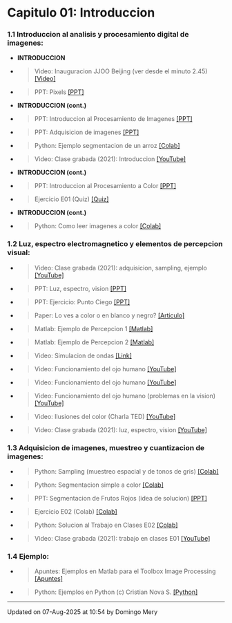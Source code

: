 
# Capitulo 01: Introduccion
### 1.1 Introduccion al analisis y procesamiento digital de imagenes:
* **INTRODUCCION** 
* > Video: Inauguracion JJOO Beijing (ver desde el minuto 2.45) [[Video]](https://github.com/domingomery/imagenes/blob/master/clases/Cap01_Introduccion/videos/01_Human_Pixels_Beijing_2008.mp4)
* > PPT: Pixels [[PPT]](https://github.com/domingomery/imagenes/blob/master/clases/Cap01_Introduccion/presentations/IMG01_Pixels.pptx)
* **INTRODUCCION (cont.)** 
* > PPT: Introduccion al Procesamiento de Imagenes [[PPT]](https://github.com/domingomery/imagenes/blob/master/clases/Cap01_Introduccion/presentations/IMG01_Introduccion.pptx)
* > PPT: Adquisicion de imagenes [[PPT]](https://github.com/domingomery/imagenes/blob/master/clases/Cap01_Introduccion/presentations/IMG01_Adquisicion.pptx)
* > Python: Ejemplo segmentacion de un arroz [[Colab]](https://colab.research.google.com/drive/1M8-zYkEmF6vrhrFPTCsENFfxZsetaIL0)
* > Video: Clase grabada (2021): Introduccion [[YouTube]](https://youtu.be/ou1R9UbwP00)
* **INTRODUCCION (cont.)** 
* > PPT: Introduccion al Procesamiento a Color [[PPT]](https://github.com/domingomery/imagenes/blob/master/clases/Cap01_Introduccion/presentations/IMG01_IntroduccionColor.pptx)
* > Ejercicio E01 (Quiz) [[Quiz]](https://cursos.canvas.uc.cl/courses/90276/assignments)
* **INTRODUCCION (cont.)** 
* > Python: Como leer imagenes a color [[Colab]](https://colab.research.google.com/drive/1JqHCnOiZb_KC7DPh1vF9vbLrFCc8pyDf)
### 1.2 Luz, espectro electromagnetico y elementos de percepcion visual:
* > Video: Clase grabada (2021): adquisicion, sampling, ejemplo [[YouTube]](https://youtu.be/v1g1cb-zYTU)
* > PPT: Luz, espectro, vision [[PPT]](https://github.com/domingomery/imagenes/blob/master/clases/Cap01_Introduccion/presentations/IMG01_Luz-Ondas-Ojo.pptx)
* > PPT: Ejercicio: Punto Ciego [[PPT]](https://github.com/domingomery/imagenes/blob/master/clases/Cap01_Introduccion/presentations/IMG01_EjercicioPuntoCiego.pptx)
* > Paper: Lo ves a color o en blanco y negro? [[Articulo]](https://www.bbc.com/mundo/noticias-49178274)
* > Matlab: Ejemplo de Percepcion 1 [[Matlab]](https://github.com/domingomery/imagenes/blob/master/clases/Cap01_Introduccion/matlab/IMG01_Perception1.m)
* > Matlab: Ejemplo de Percepcion 2 [[Matlab]](https://github.com/domingomery/imagenes/blob/master/clases/Cap01_Introduccion/matlab/IMG01_Perception2.m)
* > Video: Simulacion de ondas [[Link]](https://www.falstad.com/ripple/)
* > Video: Funcionamiento del ojo humano [[YouTube]](https://www.youtube.com/watch?v=nbwPPcwknPU)
* > Video: Funcionamiento del ojo humano [[YouTube]](https://www.youtube.com/watch?v=PmD7Tjb6yKo)
* > Video: Funcionamiento del ojo humano (problemas en la vision) [[YouTube]](https://www.youtube.com/watch?v=AsKeu4wm3XI)
* > Video: Ilusiones del color (Charla TED) [[YouTube]](https://www.youtube.com/watch?v=mf5otGNbkuc)
* > Video: Clase grabada (2021): luz, espectro, vision [[YouTube]](https://youtu.be/ffj6vZtV5gI)
### 1.3 Adquisicion de imagenes, muestreo y cuantizacion de imagenes:
* > Python: Sampling (muestreo espacial y de tonos de gris) [[Colab]](https://colab.research.google.com/drive/100zqZBV51j2hP6yjKOrkjxvpsSiLLuh2)
* > Python: Segmentacion simple a color [[Colab]](https://colab.research.google.com/drive/1gfSdlVgzd3abygf8XB0I2F62rpzlh8SK)
* > PPT: Segmentacion de Frutos Rojos (idea de solucion) [[PPT]](https://github.com/domingomery/imagenes/blob/master/clases/Cap01_Introduccion/presentations/IMG01_SegmentacionFrutosRojos.pptx)
* > Ejercicio E02 (Colab) [[Colab]](https://colab.research.google.com/drive/1QwgbERxLRQf8_BUplfT6QzYNsk14KACF?usp=sharing)
* > Python: Solucion al Trabajo en Clases E02 [[Colab]](https://drive.google.com/file/osso)
* > Video: Clase grabada (2021): trabajo en clases E01 [[YouTube]](https://youtu.be/7npN3o3DB30)
### 1.4 Ejemplo:
* > Apuntes: Ejemplos en Matlab para el Toolbox Image Processing [[Apuntes]](https://github.com/domingomery/imagenes/blob/master/clases/Cap01_Introduccion/matlab/IMG01_EjemploBasicoMatlab.pdf)
* > Python: Ejemplos en Python (c) Cristian Nova S. [[Python]](https://github.com/MonkyDCristian/Prosesamiento_de_imagenes/blob/master/FPI.ipynb)
---


Updated on 07-Aug-2025 at 10:54 by Domingo Mery

